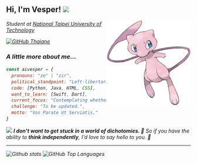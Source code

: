 <h2> Hi, I'm Vesper! <img src="https://i.pinimg.com/originals/0f/58/60/0f5860ab2d063aaa92d55a994d9b47e4.gif" width="50"></h2>
<img align='right' src="./Mew.webp" width="230">
<p><em>Student at <a href="https://www.ntut.edu.tw/">National Taipei University of Technology</a></p>

[![GitHub Thaiane](https://img.shields.io/github/followers/AIVesper?label=follow&style=social)](https://github.com/AIVesper)


### A little more about me...  

```javascript
const aivesper = {
  pronouns: "ze" | "zir",
  political_standpoint: "Left-libertarianism",
  code: [Python, Java, HTML, CSS],
  want_to_learn: [Swift, Dart],
  current_focus: "Contemplating whether to apply for graduate school.",
  challenge: "To be updated.",
  motto: "Vos Parate Ut Serviatis."
}
```

<img src="https://cdn.lowgif.com/full/70e39585bb0f392f-realistic-pokeball-physics-pokemon-go-on-scratch.gif" width="60"> <em><b>I don't want to get stuck in a world of dichotomies.  :shit:</b> So if you have the ability to <b>think independently</b>, I'd love to say hello to you. :blue_heart:</em>

---

![Github stats](https://github-readme-stats.vercel.app/api?username=AIVesper&show_icons=true&theme=react&hide_title=true)
![GitHub Top Languages](https://github-readme-stats.vercel.app/api/top-langs/?username=AIVesper&theme=react&layout=compact)
